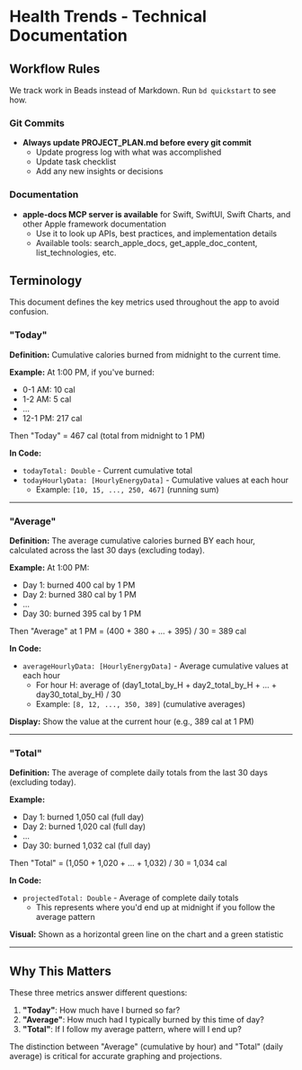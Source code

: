 # Health Trends - Technical Documentation

## Workflow Rules

We track work in Beads instead of Markdown. Run `bd quickstart` to see how.

### Git Commits
- **Always update PROJECT_PLAN.md before every git commit**
  - Update progress log with what was accomplished
  - Update task checklist
  - Add any new insights or decisions

### Documentation
- **apple-docs MCP server is available** for Swift, SwiftUI, Swift Charts, and other Apple framework documentation
  - Use it to look up APIs, best practices, and implementation details
  - Available tools: search_apple_docs, get_apple_doc_content, list_technologies, etc.

## Terminology
This document defines the key metrics used throughout the app to avoid confusion.

### "Today"
**Definition:** Cumulative calories burned from midnight to the current time.

**Example:** At 1:00 PM, if you've burned:
- 0-1 AM: 10 cal
- 1-2 AM: 5 cal
- ...
- 12-1 PM: 217 cal

Then "Today" = 467 cal (total from midnight to 1 PM)

**In Code:**
- `todayTotal: Double` - Current cumulative total
- `todayHourlyData: [HourlyEnergyData]` - Cumulative values at each hour
  - Example: `[10, 15, ..., 250, 467]` (running sum)

---

### "Average"
**Definition:** The average cumulative calories burned BY each hour, calculated across the last 30 days (excluding today).

**Example:** At 1:00 PM:
- Day 1: burned 400 cal by 1 PM
- Day 2: burned 380 cal by 1 PM
- ...
- Day 30: burned 395 cal by 1 PM

Then "Average" at 1 PM = (400 + 380 + ... + 395) / 30 = 389 cal

**In Code:**
- `averageHourlyData: [HourlyEnergyData]` - Average cumulative values at each hour
  - For hour H: average of (day1_total_by_H + day2_total_by_H + ... + day30_total_by_H) / 30
  - Example: `[8, 12, ..., 350, 389]` (cumulative averages)

**Display:** Show the value at the current hour (e.g., 389 cal at 1 PM)

---

### "Total"
**Definition:** The average of complete daily totals from the last 30 days (excluding today).

**Example:**
- Day 1: burned 1,050 cal (full day)
- Day 2: burned 1,020 cal (full day)
- ...
- Day 30: burned 1,032 cal (full day)

Then "Total" = (1,050 + 1,020 + ... + 1,032) / 30 = 1,034 cal

**In Code:**
- `projectedTotal: Double` - Average of complete daily totals
  - This represents where you'd end up at midnight if you follow the average pattern

**Visual:** Shown as a horizontal green line on the chart and a green statistic

---

## Why This Matters

These three metrics answer different questions:

1. **"Today"**: How much have I burned so far?
2. **"Average"**: How much had I typically burned by this time of day?
3. **"Total"**: If I follow my average pattern, where will I end up?

The distinction between "Average" (cumulative by hour) and "Total" (daily average) is critical for accurate graphing and projections.
